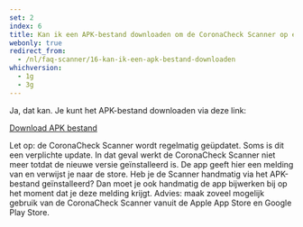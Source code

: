 ```yaml
---
set: 2
index: 6
title: Kan ik een APK-bestand downloaden om de CoronaCheck Scanner op een Mobile Device Management Systeem te zetten?
webonly: true
redirect_from: 
  - /nl/faq-scanner/16-kan-ik-een-apk-bestand-downloaden
whichversion:
  - 1g
  - 3g
---
```

Ja, dat kan. Je kunt het APK-bestand downloaden via deze link: 

<a href="/files/apk/nl.rijksoverheid.ctr.verifier/latest.apk" class="btn btn--cta" download>Download APK bestand</a>

Let op: de CoronaCheck Scanner wordt regelmatig geüpdatet. Soms is dit een verplichte update. In dat geval werkt de CoronaCheck Scanner niet meer totdat de nieuwe versie geïnstalleerd is. De app geeft hier een melding van en verwijst je naar de store. Heb je de Scanner handmatig via het APK-bestand geïnstalleerd? Dan moet je ook handmatig de app bijwerken bij op het moment dat je deze melding krijgt. Advies: maak zoveel mogelijk gebruik van de CoronaCheck Scanner vanuit de Apple App Store en Google Play Store.
